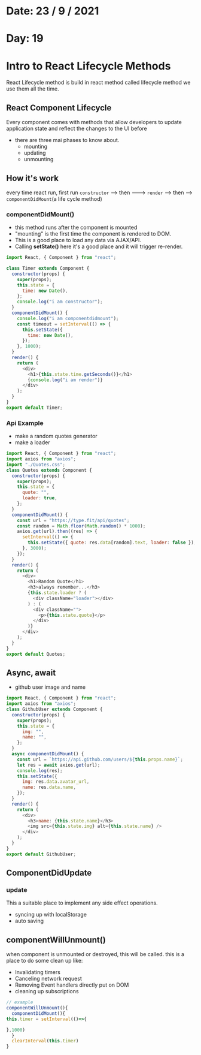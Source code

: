 # Date: 23 / 9 / 2021

# Day: 19

# Intro to React Lifecycle Methods

React Lifecycle method is build in react method called lifecycle method we use them all the time.

## React Component Lifecycle

Every component comes with methods that allow developers to update application state and reflect the changes to the UI before

- there are three mai phases to know about.
  - mounting
  - updating
  - unmounting

## How it's work

every time react run, first run <code>constructor</code> --> then ---> <code>render</code> --> then --> <code>componentDidMount</code>(a life cycle method)

### componentDidMount()

- this method runs after the component is mounted
- "mounting" is the first time the component is rendered to DOM.
- This is a good place to load any data via AJAX/API.
- Calling **setState()** here it's a good place and it will trigger re-render.

```js
import React, { Component } from "react";

class Timer extends Component {
  constructor(props) {
    super(props);
    this.state = {
      time: new Date(),
    };
    console.log("i am constructor");
  }
  componentDidMount() {
    console.log("i am componentdidmount");
    const timeout = setInterval(() => {
      this.setState({
        time: new Date(),
      });
    }, 1000);
  }
  render() {
    return (
      <div>
        <h1>{this.state.time.getSeconds()}</h1>
        {console.log("i am render")}
      </div>
    );
  }
}
export default Timer;
```

### Api Example

- make a random quotes generator
- make a loader

```js
import React, { Component } from "react";
import axios from "axios";
import "./Quotes.css";
class Quotes extends Component {
  constructor(props) {
    super(props);
    this.state = {
      quote: "",
      loader: true,
    };
  }
  componentDidMount() {
    const url = "https://type.fit/api/quotes";
    const random = Math.floor(Math.random() * 1000);
    axios.get(url).then((res) => {
      setInterval(() => {
        this.setState({ quote: res.data[random].text, loader: false });
      }, 3000);
    });
  }
  render() {
    return (
      <div>
        <h1>Random Quote</h1>
        <h3>always remember...</h3>
        {this.state.loader ? (
          <div className="loader"></div>
        ) : (
          <div className="">
            <p>{this.state.quote}</p>
          </div>
        )}
      </div>
    );
  }
}
export default Quotes;
```

## Async, await

- github user image and name

```js
import React, { Component } from "react";
import axios from "axios";
class GithubUser extends Component {
  constructor(props) {
    super(props);
    this.state = {
      img: "",
      name: "",
    };
  }
  async componentDidMount() {
    const url = `https://api.github.com/users/${this.props.name}`;
    let res = await axios.get(url);
    console.log(res);
    this.setState({
      img: res.data.avatar_url,
      name: res.data.name,
    });
  }
  render() {
    return (
      <div>
        <h3>name: {this.state.name}</h3>
        <img src={this.state.img} alt={this.state.name} />
      </div>
    );
  }
}
export default GithubUser;
```

## ComponentDidUpdate

### update

This a suitable place to implement any side effect operations.

- syncing up with localStorage
- auto saving

## componentWillUnmount()

when component is unmounted or destroyed, this will be called.
this is a place to do some clean up like:

- Invalidating timers
- Canceling network request
- Removing Event handlers directly put on DOM
- cleaning up subscriptions

```js
// example
componentWillUnmount(){
  componentDidMount(){
this.timer = setInterval(()=>{

},1000)
  }
  clearInterval(this.timer)
}
```
